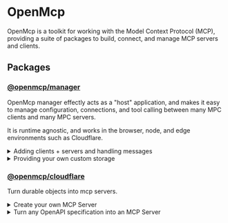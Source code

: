 # OpenMcp

OpenMcp is a toolkit for working with the Model Context Protocol (MCP), providing a suite of packages to build, connect,
and manage MCP servers and clients.

## Packages

### [@openmcp/manager](packages/manager)

OpenMcp manager effectly acts as a "host" application, and makes it easy to manage configuration, connections, and tool
calling between many MPC clients and many MPC servers.

It is runtime agnostic, and works in the browser, node, and edge environments such as Cloudflare.

<details>
<summary>Adding clients + servers and handling messages</summary>

```ts
import { createMcpManager, createMcpConductor } from '@openmcp/manager';

/**
 * Create a manager, by default it will store everything in memory.
 */
const manager = createMcpManager();

/**
 * The conductor is handles messages and coordinates client<->server tool calling.
 */
const conductor = createMcpConductor({
  toolsByClientId: manager.current.clientServers.toolsByClientId,
  // Optional, will pull the openai key from the OPENAI_API_KEY env variable if not supplied here
  settings: {
    providers: {
      openai: { apiKey: 'your-key' },
    },
  },
});

/**
 * Send a message, get back a `@ai-sdk` response stream.
 * Nothing special happening yet since we have not configured anything on our manager.
 */
const res = await conductor.handleMessage({
  // clientId can be anything, but often it will be your user's id
  clientId: 'user-1',
  message: 'What tools do I have available?',
});

// Add a server configuration to the manager
await manager.servers.create({
  id: 'test-server-id',
  name: 'Test Server',

  // A JSON schema describing the config that clients are expected to provide
  configSchema: {
    properties: {
      apiKey: { type: 'string' },
    },
    required: ['apiKey'],
  },

  transport: {
    type: 'sse',
    config: {
      url: 'http://localhost:3000/sse',
      // Optionally configure request defaults, with variable substitution from client config
      // These will be sent along with every tool call to this server
      requestInit: {
        headers: {
          Authorization: 'Bearer {{apiKey}}',
        },
      },
    },
  },
});

// Add a client <-> server configuration
const clientServer1 = await manager.clientServers.create({
  clientId: 'user-1',
  serverid: 'test-server-id',
  serverConfig: {
    apiKey: '12345',
  },
});

// Now when handleMessage is called for user-1, tools that servers
// this client has configured will be made available and used to produce the response
const res2 = await conductor.handleMessage({
  clientId: 'user-1',
  message: 'What tools do I have available?',
});

/** Some other helpful methods: **/

// Will request and list tools from the connected server
const tools = await clientServer1.listTools();

// Call a tool on the server, on behalf of the user-1 client. This will include
// a `Authorization: "Bearer 12345"` in the request.
await clientServer1.callTool({ name: 'tool1', input: {} });

// List tools from all servers that the user-1 client has configured
const allTools = await manager.clientServers.toolsByClientId({ clientId: 'user-1' });
```

</details>

<details>
<summary>Providing your own custom storage</summary>

By default manager will load and store client server configs, and server configs, in memory. Often, this information
will be stored in a database. To support this, OpenMcp manager supports custom storage:

```ts
const manager = createMcpManager({
  storage: {
    servers: {
      insert: async row => {
        await myDb.clientServers.add(row);
      },
      upsert: async ({ id }, row) => {
        await myDb.clientServers.put({ ...row, id });
      },
      update: async ({ id }, row) => {
        await myDb.clientServers.update(id, row);
      },
      delete: async ({ id }) => {
        await myDb.clientServers.delete(id);
      },
      // `where` will only ever be a simple object
      findMany: async where => {
        return myDb.clientServers.where(where);
      },
      getById: async ({ id }) => {
        return myDb.clientServers.get(id);
      },
    },

    clientServers: {
      // same interface and approach as servers
    },
  },
});
```

</details>

### [@openmcp/cloudflare](packages/cloudflare)

Turn durable objects into mcp servers.

<details>
<summary>Create your own MCP Server</summary>

```ts
import { OpenMcpDurableObject, routeOpenMcpRequest } from '@openmcp/cloudflare';
import { McpServer } from '@modelcontextprotocol/sdk/server/mcp.js';

// 1. Define the durable object
export class HelloWorldMcpServer extends OpenMcpDurableObject {
  override readonly mcpServerId = 'my-hello-world-mcp';

  constructor(ctx: DurableObjectState, env: Env) {
    super(ctx, env);
  }

  override createMcpServer() {
    const server = new McpServer(
      {
        name: 'Hello World',
        version: '1.0.0',
      },
      {
        capabilities: {
          tools: {},
        },
      },
    );

    server.tool('hello', () => {
      return { content: [{ type: 'text', text: 'Hello World!' }] };
    });

    return server;
  }
}

// 2. In your cloudflare worker
export default {
  async fetch(request, env) {
    return routeOpenMcpRequest(request, {
      'my-hello-world-mcp': {
        namespace: env.HELLO_WORLD_MCP_SERVER,
      },
    });
  },
};
```

</details>

<details>
<summary>Turn any OpenAPI specification into an MCP Server</summary>

```ts
import { OpenMcpOpenAPI, routeOpenMcpRequest } from '@openmcp/cloudflare';

// 1. Define the durable object
export class PetstoreApi extends OpenMcpOpenAPI {
  override mcpServerId = 'my-petstore-mcp';

  override config = {
    // URL to the specification file
    openapi: 'https://petstore3.swagger.io/api/v3/openapi.json',

    // The base url of the API itself
    baseUrl: 'https://petstore3.swagger.io/api/v3',
  };
}

// 2. In your cloudflare worker
export default {
  async fetch(request, env) {
    return routeOpenMcpRequest(request, {
      'my-petstore-mcp': {
        namespace: env.PETSTORE_MCP_SERVER,
      },
    });
  },
};
```

</details>
